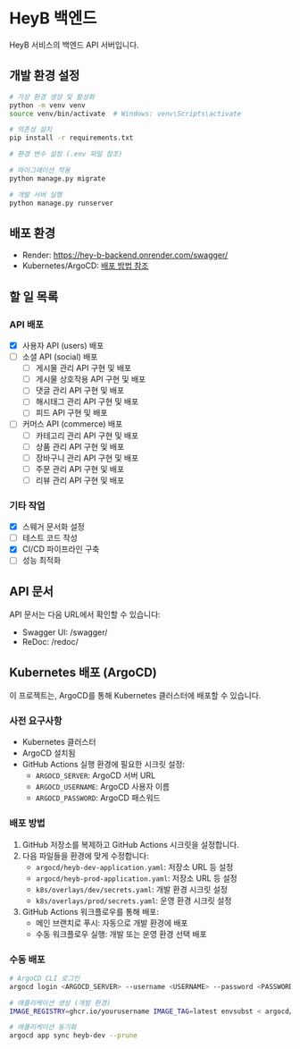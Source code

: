 # HeyB 백엔드

HeyB 서비스의 백엔드 API 서버입니다.

## 개발 환경 설정

```bash
# 가상 환경 생성 및 활성화
python -m venv venv
source venv/bin/activate  # Windows: venv\Scripts\activate

# 의존성 설치
pip install -r requirements.txt

# 환경 변수 설정 (.env 파일 참조)

# 마이그레이션 적용
python manage.py migrate

# 개발 서버 실행
python manage.py runserver
```

## 배포 환경

- Render: https://hey-b-backend.onrender.com/swagger/
- Kubernetes/ArgoCD: [배포 방법 참조](#kubernetes-배포-argocd)

## 할 일 목록

### API 배포

- [x] 사용자 API (users) 배포
- [ ] 소셜 API (social) 배포
  - [ ] 게시물 관리 API 구현 및 배포
  - [ ] 게시물 상호작용 API 구현 및 배포
  - [ ] 댓글 관리 API 구현 및 배포
  - [ ] 해시태그 관리 API 구현 및 배포
  - [ ] 피드 API 구현 및 배포
- [ ] 커머스 API (commerce) 배포
  - [ ] 카테고리 관리 API 구현 및 배포
  - [ ] 상품 관리 API 구현 및 배포
  - [ ] 장바구니 관리 API 구현 및 배포
  - [ ] 주문 관리 API 구현 및 배포
  - [ ] 리뷰 관리 API 구현 및 배포

### 기타 작업

- [x] 스웨거 문서화 설정
- [ ] 테스트 코드 작성
- [x] CI/CD 파이프라인 구축
- [ ] 성능 최적화

## API 문서

API 문서는 다음 URL에서 확인할 수 있습니다:
- Swagger UI: /swagger/
- ReDoc: /redoc/ 

## Kubernetes 배포 (ArgoCD)

이 프로젝트는, ArgoCD를 통해 Kubernetes 클러스터에 배포할 수 있습니다.

### 사전 요구사항

- Kubernetes 클러스터
- ArgoCD 설치됨
- GitHub Actions 실행 환경에 필요한 시크릿 설정:
  - `ARGOCD_SERVER`: ArgoCD 서버 URL
  - `ARGOCD_USERNAME`: ArgoCD 사용자 이름
  - `ARGOCD_PASSWORD`: ArgoCD 패스워드

### 배포 방법

1. GitHub 저장소를 복제하고 GitHub Actions 시크릿을 설정합니다.
2. 다음 파일들을 환경에 맞게 수정합니다:
   - `argocd/heyb-dev-application.yaml`: 저장소 URL 등 설정
   - `argocd/heyb-prod-application.yaml`: 저장소 URL 등 설정
   - `k8s/overlays/dev/secrets.yaml`: 개발 환경 시크릿 설정
   - `k8s/overlays/prod/secrets.yaml`: 운영 환경 시크릿 설정
3. GitHub Actions 워크플로우를 통해 배포:
   - 메인 브랜치로 푸시: 자동으로 개발 환경에 배포
   - 수동 워크플로우 실행: 개발 또는 운영 환경 선택 배포

### 수동 배포

```bash
# ArgoCD CLI 로그인
argocd login <ARGOCD_SERVER> --username <USERNAME> --password <PASSWORD> --insecure

# 애플리케이션 생성 (개발 환경)
IMAGE_REGISTRY=ghcr.io/yourusername IMAGE_TAG=latest envsubst < argocd/heyb-dev-application.yaml | argocd app create --upsert -f -

# 애플리케이션 동기화
argocd app sync heyb-dev --prune
```